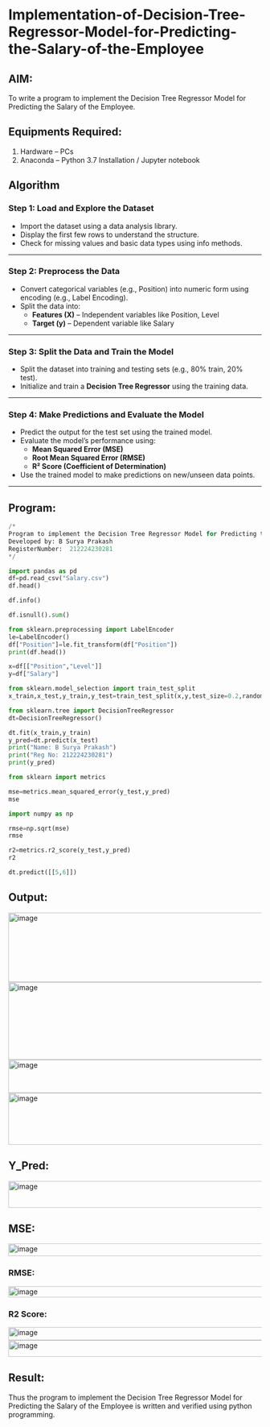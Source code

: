 # Implementation-of-Decision-Tree-Regressor-Model-for-Predicting-the-Salary-of-the-Employee

## AIM:
To write a program to implement the Decision Tree Regressor Model for Predicting the Salary of the Employee.

## Equipments Required:
1. Hardware – PCs
2. Anaconda – Python 3.7 Installation / Jupyter notebook

## Algorithm
### Step 1: Load and Explore the Dataset
- Import the dataset using a data analysis library.
- Display the first few rows to understand the structure.
- Check for missing values and basic data types using info methods.

---

### Step 2: Preprocess the Data
- Convert categorical variables (e.g., Position) into numeric form using encoding (e.g., Label Encoding).
- Split the data into:
  - **Features (X)** – Independent variables like Position, Level
  - **Target (y)** – Dependent variable like Salary

---

### Step 3: Split the Data and Train the Model
- Split the dataset into training and testing sets (e.g., 80% train, 20% test).
- Initialize and train a **Decision Tree Regressor** using the training data.

---

### Step 4: Make Predictions and Evaluate the Model
- Predict the output for the test set using the trained model.
- Evaluate the model’s performance using:
  - **Mean Squared Error (MSE)**
  - **Root Mean Squared Error (RMSE)**
  - **R² Score (Coefficient of Determination)**
- Use the trained model to make predictions on new/unseen data points.

---


## Program:
```python
/*
Program to implement the Decision Tree Regressor Model for Predicting the Salary of the Employee.
Developed by: B Surya Prakash
RegisterNumber:  212224230281
*/
```
```python
import pandas as pd
df=pd.read_csv("Salary.csv")
df.head()

df.info()

df.isnull().sum()

from sklearn.preprocessing import LabelEncoder
le=LabelEncoder()
df["Position"]=le.fit_transform(df["Position"])
print(df.head())

x=df[["Position","Level"]]
y=df["Salary"]

from sklearn.model_selection import train_test_split
x_train,x_test,y_train,y_test=train_test_split(x,y,test_size=0.2,random_state=2)

from sklearn.tree import DecisionTreeRegressor
dt=DecisionTreeRegressor()

dt.fit(x_train,y_train)
y_pred=dt.predict(x_test)
print("Name: B Surya Prakash")
print("Reg No: 212224230281")
print(y_pred)

from sklearn import metrics

mse=metrics.mean_squared_error(y_test,y_pred)
mse

import numpy as np

rmse=np.sqrt(mse)
rmse

r2=metrics.r2_score(y_test,y_pred)
r2

dt.predict([[5,6]])
```

## Output:
<img width="719" height="138" alt="image" src="https://github.com/user-attachments/assets/167cc4b4-ec46-4b3b-9b02-74f46f41ed88" />

<img width="722" height="154" alt="image" src="https://github.com/user-attachments/assets/abdf004e-c219-4681-a84e-f7606485f1a9" />

<img width="722" height="66" alt="image" src="https://github.com/user-attachments/assets/2f5f81c3-a284-4ed0-b554-20498dc4a44f" />

<img width="713" height="103" alt="image" src="https://github.com/user-attachments/assets/b7cff12a-5119-4791-b9d7-075658678d11" />

## Y_Pred:
<img width="715" height="53" alt="image" src="https://github.com/user-attachments/assets/cc364ffd-f6cf-46a2-81f7-314675eadba1" />

## MSE:
<img width="720" height="25" alt="image" src="https://github.com/user-attachments/assets/ae71b6d6-72f3-44d4-bee9-495d9b888876" />

### RMSE:
<img width="715" height="22" alt="image" src="https://github.com/user-attachments/assets/7ca241f1-56cf-435a-873b-73454b371cad" />

### R2 Score:
<img width="719" height="26" alt="image" src="https://github.com/user-attachments/assets/44150a59-ea96-4ec7-8153-3c046768c51d" />



<img width="727" height="33" alt="image" src="https://github.com/user-attachments/assets/c6970e9a-178f-4f4f-aabc-732f9c4fb5ca" />


## Result:
Thus the program to implement the Decision Tree Regressor Model for Predicting the Salary of the Employee is written and verified using python programming.
